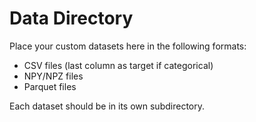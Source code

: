 # Data Directory

Place your custom datasets here in the following formats:
- CSV files (last column as target if categorical)
- NPY/NPZ files
- Parquet files

Each dataset should be in its own subdirectory.
